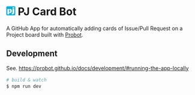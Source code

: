 # <img src='assets/pj-card-bot-192x192.png' width='24' alt='pj-icon'> PJ Card Bot

A GitHub App for automatically adding cards of Issue/Pull Request on a Project board built with [Probot](https://github.com/probot/probot).

## Development

See. https://probot.github.io/docs/development/#running-the-app-locally

```sh
# build & watch
$ npm run dev
```
